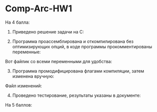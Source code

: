 # Comp-Arc-HW1

На 4 балла:
1. Приведено решение задачи на С:

2. Программа проассемблирована и откомпилирована без оптимизирующих опций, в коде программы прокомментированы переменные:

  Вот файлик со всеми переменными для удобства:

3. Программа промодифицирована флагами компиляции, затем изменена вручную:

  Файл изменений:
  
4. Проведено тестирование, результаты указаны в документе:

На 5 баллов:
